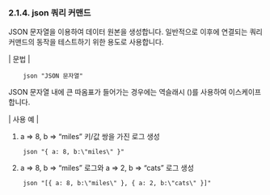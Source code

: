 ### 2.1.4. json 쿼리 커맨드

JSON 문자열을 이용하여 데이터 원본을 생성합니다. 일반적으로 이후에 연결되는 쿼리 커맨드의 동작을 테스트하기 위한 용도로 사용합니다.

\| 문법 \|

~~~~
	json "JSON 문자열"
~~~~


JSON 문자열 내에 큰 따옴표가 들어가는 경우에는 역슬래시 (\)를 사용하여 이스케이프 합니다.

\| 사용 예 \|

1) a => 8, b => “miles” 키/값 쌍을 가진 로그 생성

~~~
	json "{ a: 8, b:\"miles\" }"
~~~

2) a => 8, b => “miles” 로그와 a => 2, b => “cats” 로그 생성

~~~
	json "[{ a: 8, b:\"miles\" }, { a: 2, b:\"cats\" }]"
~~~

